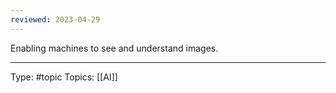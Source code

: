 ```yaml
---
reviewed: 2023-04-29
---
```


Enabling machines to see and understand images.

___
Type: #topic
Topics: [[AI]]


